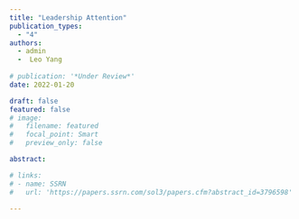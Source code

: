 ```yaml
---
title: "Leadership Attention"
publication_types:
  - "4"
authors:
  - admin
  -  Leo Yang
  
# publication: '*Under Review*'
date: 2022-01-20

draft: false
featured: false
# image:
#   filename: featured
#   focal_point: Smart
#   preview_only: false

abstract: 

# links:
# - name: SSRN
#   url: 'https://papers.ssrn.com/sol3/papers.cfm?abstract_id=3796598'

---
```

